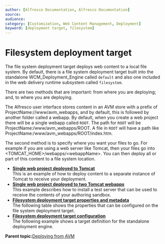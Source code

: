 ```yaml
---
author: [Alfresco Documentation, Alfresco Documentation]
source: 
audience: 
category: [Customization, Web Content Management, Deployment]
keyword: [deployment target, filesystem]
---
```


# Filesystem deployment target

The file system deployment target deploys web content to a local file system. By default, there is a file system deployment target built into the standalone WCM\_Deployment\_Engine called `default` and also one included in the web delivery runtime subsystem called `filesystem`.

There are two methods that are important: from where you are deploying; and, to where you are deploying.

The Alfresco user interface stores content in an AVM store with a prefix of ProjectName://www/avm\_webapps, and by default, this is followed by another folder called a webapp. By default, when you create a web project there will be a single webapp called `ROOT`. The path for `ROOT` will be ProjectName:/www/avm\_webapps/ROOT. A file in `ROOT` will have a path like ProjectName:/www/avm\_webapps/ROOT/index.htm.

The second method is to specify where you want your files to go. For example if you are using a web server like Tomcat, then your files go into <TOMCAT\_HOME\>/webapps/<webappName\>. You can then deploy all or part of this content to a file system location.

-   **[Single web project deployed to Tomcat](../tasks/wcm-single-wp-deployment.md)**  
This is an example of how to deploy content to a separate instance of Tomcat to receive your deployment.
-   **[Single web project deployed to two Tomcat webapps](../tasks/wcm-single-wp-deployment2.md)**  
This example describes how to install a test server that can be used to receive the contents of your authoring sandbox.
-   **[Filesystem deployment target properties and metadata](../concepts/wcm-targets-filesystem-props.md)**  
The following table shows the properties that can be configured on the file system deployment target.
-   **[Filesystem deployment target configuration](../concepts/wcm-targets-filesystem-config.md)**  
The following example shows a target definition for the standalone deployment engine.

**Parent topic:**[Deploying from AVM](../concepts/wcm-deployment-intro.md)


